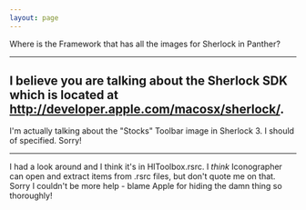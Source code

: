 ```yaml
---
layout: page
---
```


Where is the Framework that has all the images for Sherlock in Panther?

----
I believe you are talking about the Sherlock SDK which is located at http://developer.apple.com/macosx/sherlock/.
----
I'm actually   talking about the "Stocks" Toolbar image in Sherlock 3. I should of specified. Sorry!

----

I had a look around and I think it's in HIToolbox.rsrc. I *think* Iconographer can open and extract items from .rsrc files, but don't quote me on that. Sorry I couldn't be more help - blame Apple for hiding the damn thing so thoroughly!
